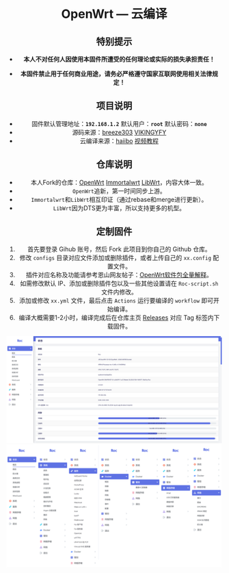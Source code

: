 <div align="center">
<h1>OpenWrt — 云编译</h1>

## 特别提示

- **本人不对任何人因使用本固件所遭受的任何理论或实际的损失承担责任！**

- **本固件禁止用于任何商业用途，请务必严格遵守国家互联网使用相关法律规定！**

## 项目说明
- 固件默认管理地址：**`192.168.1.2`** 默认用户：**`root`** 默认密码：**`none`**
- 源码来源：[breeze303](https://github.com/LiBwrt-op/openwrt-6.x) [VIKINGYFY](https://github.com/VIKINGYFY/immortalwrt)
- 云编译来源：[haiibo](https://github.com/haiibo/OpenWrt) [视频教程](https://www.youtube.com/watch?v=6j4ofS0GT38&t=507s)

## 仓库说明
- 本人Fork的仓库：[OpenWrt](https://github.com/laipeng668/openwrt) [Immortalwrt](https://github.com/laipeng668/immortalwrt) [LibWrt](https://github.com/laipeng668/openwrt-6.x)，内容大体一致。
- `OpenWrt`追新，第一时间同步上游。
- `Immortalwrt`和`LibWrt`相互印证（通过rebase和merge进行更新）。
- `LibWrt`因为DTS更为丰富，所以支持更多的机型。

## 定制固件
1. 首先要登录 Gihub 账号，然后 Fork 此项目到你自己的 Github 仓库。
2. 修改 `configs` 目录对应文件添加或删除插件，或者上传自己的 `xx.config` 配置文件。
3. 插件对应名称及功能请参考恩山网友帖子：[OpenWrt软件包全量解释](https://www.right.com.cn/FORUM/forum.php?mod=viewthread&tid=8384897)。
4. 如需修改默认 IP、添加或删除插件包以及一些其他设置请在 `Roc-script.sh` 文件内修改。
5. 添加或修改 `xx.yml` 文件，最后点击 `Actions` 运行要编译的 `workflow` 即可开始编译。
6. 编译大概需要1-2小时，编译完成后在仓库主页 [Releases](https://github.com/laipeng668/openwrt-ci-roc/releases) 对应 Tag 标签内下载固件。

![Overview](Overview.png)
![Global](Global.png)
